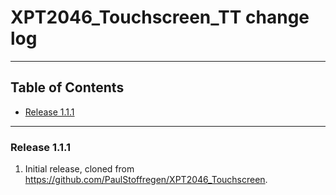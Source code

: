 # XPT2046_Touchscreen_TT change log
---

## Table of Contents

* [Release 1.1.1](#release-111)
---

### Release 1.1.1

1. Initial release, cloned from https://github.com/PaulStoffregen/XPT2046_Touchscreen.
